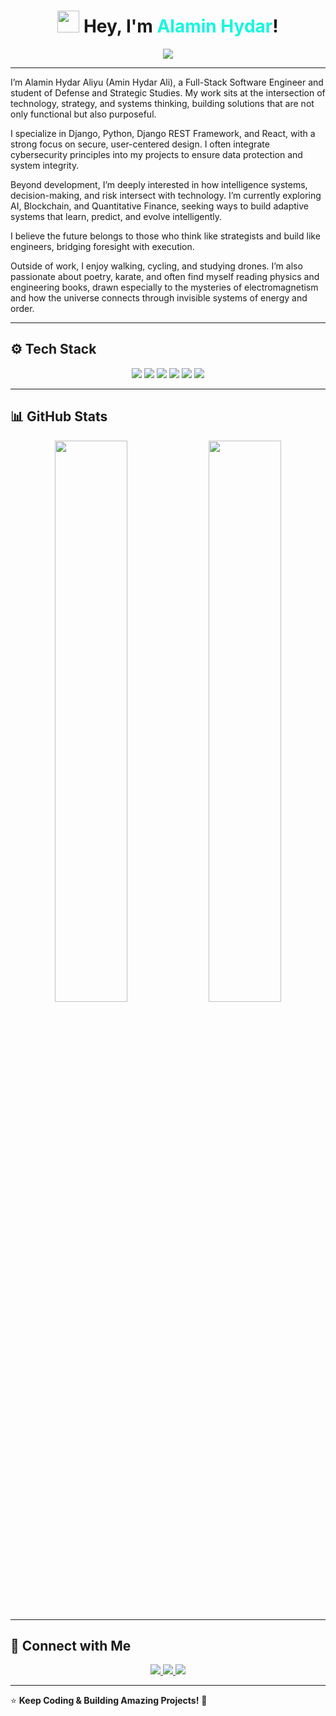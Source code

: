 <!-- Header -->
<h1 align="center">
  <img src="https://media.giphy.com/media/hvRJCLFzcasrR4ia7z/giphy.gif" width="35"> Hey, I'm <span style="color:#16F7DE;">Alamin Hydar</span>!
</h1>

<p align="center">
  <img src="https://readme-typing-svg.herokuapp.com?font=Fira+Code&weight=500&size=22&pause=1000&color=16F7DE&center=true&vCenter=true&width=700&lines=Full+Stack+Engineer+%F0%9F%94%A7;Python+%7C+Django+%7C+React+Dev;Currently+Exploring+AI+%26+Blockchain+%F0%9F%A7%AA;Cyber+Security+%F0%9F%94%92+Passionate">
</p>

---

I’m Alamin Hydar Aliyu (Amin Hydar Ali), a Full-Stack Software Engineer and student of Defense and Strategic Studies. My work sits at the intersection of technology, strategy, and systems thinking, building solutions that are not only functional but also purposeful.

I specialize in Django, Python, Django REST Framework, and React, with a strong focus on secure, user-centered design. I often integrate cybersecurity principles into my projects to ensure data protection and system integrity.

Beyond development, I’m deeply interested in how intelligence systems, decision-making, and risk intersect with technology. I’m currently exploring AI, Blockchain, and Quantitative Finance, seeking ways to build adaptive systems that learn, predict, and evolve intelligently.

I believe the future belongs to those who think like strategists and build like engineers, bridging foresight with execution.

Outside of work, I enjoy walking, cycling, and studying drones. I’m also passionate about poetry, karate, and often find myself reading physics and engineering books, drawn especially to the mysteries of electromagnetism and how the universe connects through invisible systems of energy and order.


---

## ⚙️ Tech Stack  

<p align="center">
  <img src="https://img.shields.io/badge/Python-000?style=for-the-badge&logo=python&logoColor=16F7DE">
  <img src="https://img.shields.io/badge/Django-000?style=for-the-badge&logo=django&logoColor=16F7DE">
  <img src="https://img.shields.io/badge/React-000?style=for-the-badge&logo=react&logoColor=16F7DE">
  <img src="https://img.shields.io/badge/MySQL-000?style=for-the-badge&logo=mysql&logoColor=16F7DE">
  <img src="https://img.shields.io/badge/Linux-000?style=for-the-badge&logo=linux&logoColor=16F7DE">
  <img src="https://img.shields.io/badge/Git-000?style=for-the-badge&logo=git&logoColor=16F7DE">
</p>

---

## 📊 GitHub Stats  

<p align="center">
  <img src="https://github-readme-stats.vercel.app/api?username=AlaminHydar&show_icons=true&theme=tokyonight&count_private=true&hide_border=true" width="48%" />
  <img src="https://github-readme-streak-stats.herokuapp.com/?user=AlaminHydar&theme=tokyonight&hide_border=true" width="48%" />
</p>

---

## 🔗 Connect with Me  

<p align="center">
  <a href="https://x.com/alaminhydar" target="_blank">
    <img src="https://img.shields.io/badge/Twitter-000?style=for-the-badge&logo=twitter&logoColor=16F7DE">
  </a>
  <a href="https://www.linkedin.com/in/alaminhydar/" target="_blank">
    <img src="https://img.shields.io/badge/LinkedIn-000?style=for-the-badge&logo=linkedin&logoColor=16F7DE">
  </a>
  <a href="https://github.com/AlaminHydar" target="_blank">
    <img src="https://img.shields.io/badge/GitHub-000?style=for-the-badge&logo=github&logoColor=16F7DE">
  </a>
</p>

---

⭐ **Keep Coding & Building Amazing Projects!** 🚀
